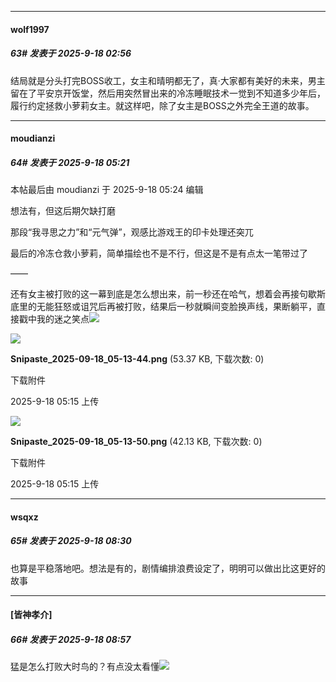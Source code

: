﻿
*****

####  wolf1997  
##### 63#       发表于 2025-9-18 02:56

结局就是分头打完BOSS收工，女主和晴明都无了，真·大家都有美好的未来，男主留在了平安京开饭堂，然后用突然冒出来的冷冻睡眠技术一觉到不知道多少年后，履行约定拯救小萝莉女主。就这样吧，除了女主是BOSS之外完全王道的故事。


*****

####  moudianzi  
##### 64#       发表于 2025-9-18 05:21

 本帖最后由 moudianzi 于 2025-9-18 05:24 编辑 

想法有，但这后期欠缺打磨

那段“我寻思之力”和“元气弹”，观感比游戏王的印卡处理还突兀

最后的冷冻仓救小萝莉，简单描绘也不是不行，但这是不是有点太一笔带过了

——

还有女主被打败的这一幕到底是怎么想出来，前一秒还在哈气，想着会再接句歇斯底里的无能狂怒或诅咒后再被打败，结果后一秒就瞬间变脸换声线，果断躺平，直接戳中我的迷之笑点<img src="https://static.stage1st.com/image/smiley/face2017/170.png" referrerpolicy="no-referrer">

<img src="https://img.stage1st.com/forum/202509/18/051549g5lih7qjrwq0cri0.png" referrerpolicy="no-referrer">

<strong>Snipaste_2025-09-18_05-13-44.png</strong> (53.37 KB, 下载次数: 0)

下载附件

2025-9-18 05:15 上传

<img src="https://img.stage1st.com/forum/202509/18/051549fsab11oog5stt6gg.png" referrerpolicy="no-referrer">

<strong>Snipaste_2025-09-18_05-13-50.png</strong> (42.13 KB, 下载次数: 0)

下载附件

2025-9-18 05:15 上传


*****

####  wsqxz  
##### 65#       发表于 2025-9-18 08:30

也算是平稳落地吧。想法是有的，剧情编排浪费设定了，明明可以做出比这更好的故事


*****

####  [皆神孝介]  
##### 66#       发表于 2025-9-18 08:57

猛是怎么打败大时鸟的？有点没太看懂<img src="https://static.stage1st.com/image/smiley/face2017/021.png" referrerpolicy="no-referrer">

